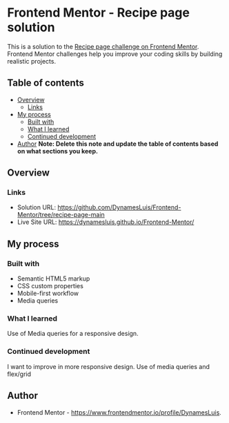 # Frontend Mentor - Recipe page solution

This is a solution to the [Recipe page challenge on Frontend Mentor](https://www.frontendmentor.io/challenges/recipe-page-KiTsR8QQKm). Frontend Mentor challenges help you improve your coding skills by building realistic projects. 

## Table of contents

- [Overview](#overview)
  - [Links](#links)
- [My process](#my-process)
  - [Built with](#built-with)
  - [What I learned](#what-i-learned)
  - [Continued development](#continued-development)
- [Author](#author)
**Note: Delete this note and update the table of contents based on what sections you keep.**

## Overview

### Links

- Solution URL: https://github.com/DynamesLuis/Frontend-Mentor/tree/recipe-page-main
- Live Site URL: https://dynamesluis.github.io/Frontend-Mentor/

## My process

### Built with

- Semantic HTML5 markup
- CSS custom properties
- Mobile-first workflow
- Media queries


### What I learned

Use of Media queries for a responsive design.

### Continued development

I want to improve in more responsive design. Use of media queries and flex/grid


## Author

- Frontend Mentor - https://www.frontendmentor.io/profile/DynamesLuis.

